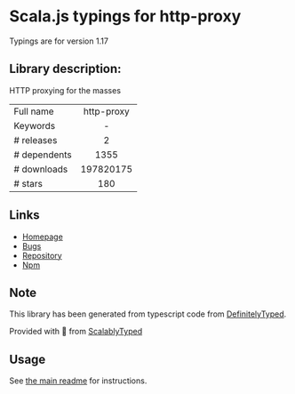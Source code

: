 
# Scala.js typings for http-proxy

Typings are for version 1.17

## Library description:
HTTP proxying for the masses

|                    |                 |
| ------------------ | :-------------: |
| Full name          | http-proxy |
| Keywords           | - |
| # releases         | 2 |
| # dependents       | 1355 |
| # downloads        | 197820175 |
| # stars            | 180 |

## Links
- [Homepage](https://github.com/nodejitsu/node-http-proxy#readme)
- [Bugs](https://github.com/nodejitsu/node-http-proxy/issues)
- [Repository](https://github.com/nodejitsu/node-http-proxy)
- [Npm](https://www.npmjs.com/package/http-proxy)
    


## Note
This library has been generated from typescript code from [DefinitelyTyped](https://definitelytyped.org).

Provided with :purple_heart: from [ScalablyTyped](https://github.com/oyvindberg/ScalablyTyped)

## Usage
See [the main readme](../../readme.md) for instructions.


